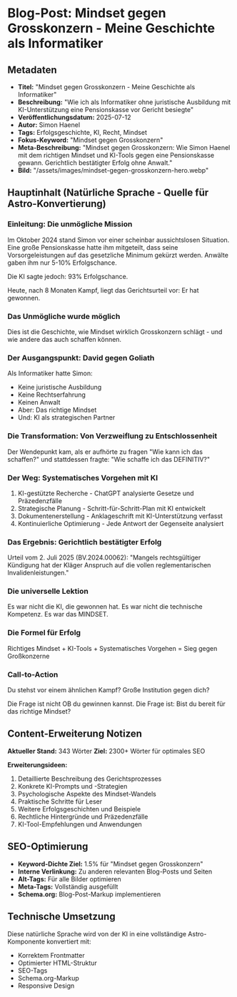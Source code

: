 # Blog-Post: Mindset gegen Grosskonzern - Meine Geschichte als Informatiker

## Metadaten

- **Titel:** "Mindset gegen Grosskonzern - Meine Geschichte als Informatiker"
- **Beschreibung:** "Wie ich als Informatiker ohne juristische Ausbildung mit KI-Unterstützung eine Pensionskasse vor Gericht besiegte"
- **Veröffentlichungsdatum:** 2025-07-12
- **Autor:** Simon Haenel
- **Tags:** Erfolgsgeschichte, KI, Recht, Mindset
- **Fokus-Keyword:** "Mindset gegen Grosskonzern"
- **Meta-Beschreibung:** "Mindset gegen Grosskonzern: Wie Simon Haenel mit dem richtigen Mindset und KI-Tools gegen eine Pensionskasse gewann. Gerichtlich bestätigter Erfolg ohne Anwalt."
- **Bild:** "/assets/images/mindset-gegen-grosskonzern-hero.webp"

## Hauptinhalt (Natürliche Sprache - Quelle für Astro-Konvertierung)

### Einleitung: Die unmögliche Mission

Im Oktober 2024 stand Simon vor einer scheinbar aussichtslosen Situation. Eine große Pensionskasse hatte ihm mitgeteilt, dass seine Vorsorgeleistungen auf das gesetzliche Minimum gekürzt werden. Anwälte gaben ihm nur 5-10% Erfolgschance.

Die KI sagte jedoch: 93% Erfolgschance.

Heute, nach 8 Monaten Kampf, liegt das Gerichtsurteil vor: Er hat gewonnen.

### Das Unmögliche wurde möglich

Dies ist die Geschichte, wie Mindset wirklich Grosskonzern schlägt - und wie andere das auch schaffen können.

### Der Ausgangspunkt: David gegen Goliath

Als Informatiker hatte Simon:

- Keine juristische Ausbildung
- Keine Rechtserfahrung
- Keinen Anwalt
- Aber: Das richtige Mindset
- Und: KI als strategischen Partner

### Die Transformation: Von Verzweiflung zu Entschlossenheit

Der Wendepunkt kam, als er aufhörte zu fragen "Wie kann ich das schaffen?" und stattdessen fragte: "Wie schaffe ich das DEFINITIV?"

### Der Weg: Systematisches Vorgehen mit KI

1. KI-gestützte Recherche - ChatGPT analysierte Gesetze und Präzedenzfälle
2. Strategische Planung - Schritt-für-Schritt-Plan mit KI entwickelt
3. Dokumentenerstellung - Anklageschrift mit KI-Unterstützung verfasst
4. Kontinuierliche Optimierung - Jede Antwort der Gegenseite analysiert

### Das Ergebnis: Gerichtlich bestätigter Erfolg

Urteil vom 2. Juli 2025 (BV.2024.00062): "Mangels rechtsgültiger Kündigung hat der Kläger Anspruch auf die vollen reglementarischen Invalidenleistungen."

### Die universelle Lektion

Es war nicht die KI, die gewonnen hat. Es war nicht die technische Kompetenz. Es war das MINDSET.

### Die Formel für Erfolg

Richtiges Mindset + KI-Tools + Systematisches Vorgehen = Sieg gegen Großkonzerne

### Call-to-Action

Du stehst vor einem ähnlichen Kampf? Große Institution gegen dich?

Die Frage ist nicht OB du gewinnen kannst. Die Frage ist: Bist du bereit für das richtige Mindset?

## Content-Erweiterung Notizen

**Aktueller Stand:** 343 Wörter
**Ziel:** 2300+ Wörter für optimales SEO

**Erweiterungsideen:**

1. Detaillierte Beschreibung des Gerichtsprozesses
2. Konkrete KI-Prompts und -Strategien
3. Psychologische Aspekte des Mindset-Wandels
4. Praktische Schritte für Leser
5. Weitere Erfolgsgeschichten und Beispiele
6. Rechtliche Hintergründe und Präzedenzfälle
7. KI-Tool-Empfehlungen und Anwendungen

## SEO-Optimierung

- **Keyword-Dichte Ziel:** 1.5% für "Mindset gegen Grosskonzern"
- **Interne Verlinkung:** Zu anderen relevanten Blog-Posts und Seiten
- **Alt-Tags:** Für alle Bilder optimieren
- **Meta-Tags:** Vollständig ausgefüllt
- **Schema.org:** Blog-Post-Markup implementieren

## Technische Umsetzung

Diese natürliche Sprache wird von der KI in eine vollständige Astro-Komponente konvertiert mit:

- Korrektem Frontmatter
- Optimierter HTML-Struktur
- SEO-Tags
- Schema.org-Markup
- Responsive Design
